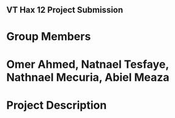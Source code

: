 ## VT Hax 12 Project Submission ##

# Group Members #
# Omer Ahmed, Natnael Tesfaye, Nathnael Mecuria, Abiel Meaza #

# Project Description #
